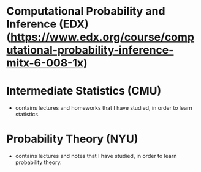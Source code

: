 # Computational Probability and Inference (EDX)(https://www.edx.org/course/computational-probability-inference-mitx-6-008-1x)
# Intermediate Statistics (CMU)
- contains lectures and homeworks that I have studied, in order to learn statistics.
# Probability Theory (NYU)
- contains lectures and notes that I have studied, in order to learn probability theory.



